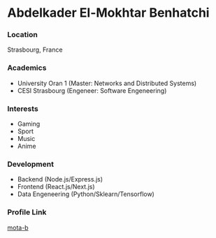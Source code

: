 # Abdelkader El-Mokhtar Benhatchi

### Location

Strasbourg, France

### Academics

- University Oran 1 (Master: Networks and Distributed Systems)
- CESI Strasbourg (Engeneer: Software Engeneering)

### Interests

- Gaming
- Sport
- Music
- Anime

### Development

- Backend (Node.js/Express.js)
- Frontend (React.js/Next.js)
- Data Engeneering (Python/Sklearn/Tensorflow)

### Profile Link

[mota-b](https://github.com/mota-b)
